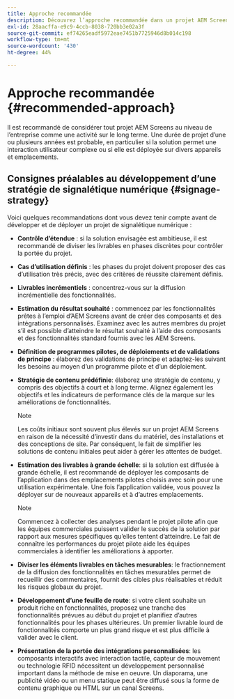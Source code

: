 ```yaml
---
title: Approche recommandée
description: Découvrez l’approche recommandée dans un projet AEM Screens.
exl-id: 28aacffa-e9c9-4ccb-8038-720bb3e02a3f
source-git-commit: ef74265eadf5972eae7451b7725946d8b014c198
workflow-type: tm+mt
source-wordcount: '430'
ht-degree: 44%

---
```


# Approche recommandée {#recommended-approach}

Il est recommandé de considérer tout projet AEM Screens au niveau de l’entreprise comme une activité sur le long terme. Une durée de projet d’une ou plusieurs années est probable, en particulier si la solution permet une interaction utilisateur complexe ou si elle est déployée sur divers appareils et emplacements.

## Consignes préalables au développement d’une stratégie de signalétique numérique {#signage-strategy}

Voici quelques recommandations dont vous devez tenir compte avant de développer et de déployer un projet de signalétique numérique :

* **Contrôle d’étendue** : 
si la solution envisagée est ambitieuse, il est recommandé de diviser les livrables en phases discrètes pour contrôler la portée du projet.

* **Cas d’utilisation définis** : les phases du projet doivent proposer des cas d’utilisation très précis, avec des critères de réussite clairement définis.

* **Livrables incrémentiels** : concentrez-vous sur la diffusion incrémentielle des fonctionnalités.

* **Estimation du résultat souhaité** : commencez par les fonctionnalités prêtes à l’emploi d’AEM Screens avant de créer des composants et des intégrations personnalisés. Examinez avec les autres membres du projet s’il est possible d’atteindre le résultat souhaité à l’aide des composants et des fonctionnalités standard fournis avec les AEM Screens.

* **Définition de programmes pilotes, de déploiements et de validations de principe** : 
élaborez des validations de principe et adaptez-les suivant les besoins au moyen d’un programme pilote et d’un déploiement.

* **Stratégie de contenu prédéfinie**: élaborez une stratégie de contenu, y compris des objectifs à court et à long terme. Alignez également les objectifs et les indicateurs de performance clés de la marque sur les améliorations de fonctionnalités.

  >[!NOTE]
  >
  > Les coûts initiaux sont souvent plus élevés sur un projet AEM Screens en raison de la nécessité d’investir dans du matériel, des installations et des conceptions de site. Par conséquent, le fait de simplifier les solutions de contenu initiales peut aider à gérer les attentes de budget.

* **Estimation des livrables à grande échelle**: si la solution est diffusée à grande échelle, il est recommandé de déployer les composants de l’application dans des emplacements pilotes choisis avec soin pour une utilisation expérimentale. Une fois l’application validée, vous pouvez la déployer sur de nouveaux appareils et à d’autres emplacements.

  >[!NOTE]
  >
  > Commencez à collecter des analyses pendant le projet pilote afin que les équipes commerciales puissent valider le succès de la solution par rapport aux mesures spécifiques qu’elles tentent d’atteindre. Le fait de connaître les performances du projet pilote aide les équipes commerciales à identifier les améliorations à apporter.

* **Diviser les éléments livrables en tâches mesurables**: le fractionnement de la diffusion des fonctionnalités en tâches mesurables permet de recueillir des commentaires, fournit des cibles plus réalisables et réduit les risques globaux du projet.

* **Développement d’une feuille de route**: si votre client souhaite un produit riche en fonctionnalités, proposez une tranche des fonctionnalités prévues au début du projet et planifiez d’autres fonctionnalités pour les phases ultérieures. Un premier livrable lourd de fonctionnalités comporte un plus grand risque et est plus difficile à valider avec le client.

* **Présentation de la portée des intégrations personnalisées**: les composants interactifs avec interaction tactile, capteur de mouvement ou technologie RFID nécessitent un développement personnalisé important dans la méthode de mise en oeuvre. Un diaporama, une publicité vidéo ou un menu statique peut être diffusé sous la forme de contenu graphique ou HTML sur un canal Screens.
